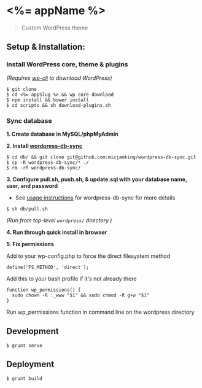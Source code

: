 # <%= appName %>
> Custom WordPress theme

## Setup & Installation:

### Install WordPress core, theme & plugins
_(Requires [wp-cli](http://wp-cli.org/) to download WordPress)_
```
$ git clone
$ cd <%= appSlug %> && wp core download
$ npm install && bower install
$ cd scripts && sh download-plugins.sh
```

### Sync database

**1. Create database in MySQL/phpMyAdmin** 

**2. Install [wordpress-db-sync](https://github.com/micjamking/wordpress-db-sync)**
```
$ cd db/ && git clone git@github.com:micjamking/wordpress-db-sync.git
$ cp -R wordpress-db-sync/* ./
$ rm -rf wordpress-db-sync/
```
**3. Configure pull.sh, push.sh, & update.sql with your database name, user, and password**
- See [usage instructions](https://github.com/micjamking/wordpress-db-sync#usage) for wordpress-db-sync for more details
```
$ sh db/pull.sh
```
_(Run from top-level `wordpress/` directory.)_

**4. Run through quick install in browser**

**5. Fix permissions**

Add to your wp-config.php to force the direct filesystem method
```
define('FS_METHOD', 'direct');
```
Add this to your bash profile if it's not already there
```
function wp_permissions() {
  sudo chown -R :_www "$1" && sudo chmod -R g+w "$1"
}
```
Run wp_permissions function in command line on the wordpress directory

## Development
```
$ grunt serve
```

## Deployment
```
$ grunt build
```
